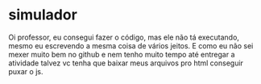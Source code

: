 # simulador
Oi professor, eu consegui fazer o código, mas ele não tá executando, mesmo eu escrevendo a mesma coisa de vários jeitos.
E como eu não sei mexer muito bem no github e nem tenho muito tempo até entregar a atividade talvez vc tenha que baixar meus arquivos pro html conseguir puxar o js.
